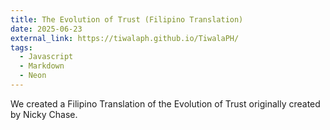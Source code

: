 ```yaml
---
title: The Evolution of Trust (Filipino Translation)
date: 2025-06-23
external_link: https://tiwalaph.github.io/TiwalaPH/
tags:
  - Javascript
  - Markdown
  - Neon
---
```


We created a Filipino Translation of the Evolution of Trust originally created by Nicky Chase.
<!--more-->
